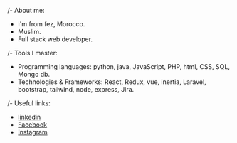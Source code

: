 /- About me:
* I'm from fez, Morocco.
* Muslim.
* Full stack web developer.

/- Tools I master:
* Programming languages: python, java, JavaScript, PHP, html, CSS, SQL, Mongo db.
* Technologies & Frameworks: React, Redux, vue, inertia, Laravel, bootstrap, tailwind, node, express, Jira.

/- Useful links:
* <a href='https://www.linkedin.com/in/ismail-essadik/' target="_blank" >linkedin</a>
* <a href='https://web.facebook.com/ismail.essadik01' target="_blank" >Facebook</a>
* <a href='https://www.instagram.com/coding_tea1' target="_blank" >Instagram</a>
